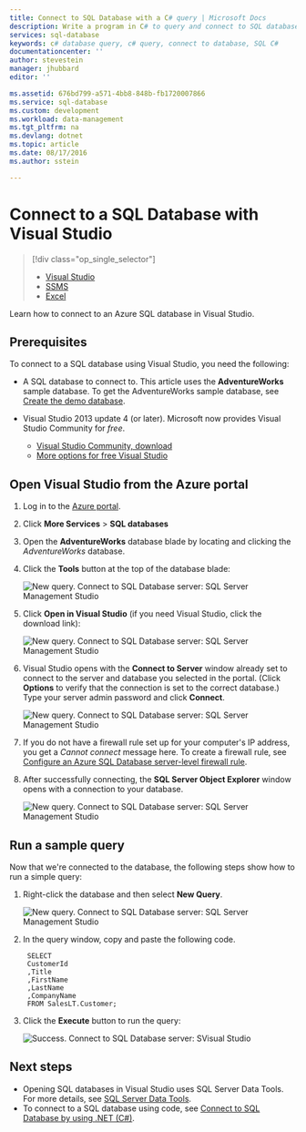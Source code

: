 ```yaml
---
title: Connect to SQL Database with a C# query | Microsoft Docs
description: Write a program in C# to query and connect to SQL database. Info about IP addresses, connection strings, secure login, and free Visual Studio.
services: sql-database
keywords: c# database query, c# query, connect to database, SQL C#
documentationcenter: ''
author: stevestein
manager: jhubbard
editor: ''

ms.assetid: 676bd799-a571-4bb8-848b-fb1720007866
ms.service: sql-database
ms.custom: development
ms.workload: data-management
ms.tgt_pltfrm: na
ms.devlang: dotnet
ms.topic: article
ms.date: 08/17/2016
ms.author: sstein

---
```

# Connect to a SQL Database with Visual Studio
> [!div class="op_single_selector"]
> * [Visual Studio](sql-database-connect-query.md)
> * [SSMS](sql-database-connect-query-ssms.md)
> * [Excel](sql-database-connect-excel.md)
> 
> 

Learn how to connect to an Azure SQL database in Visual Studio. 

## Prerequisites
To connect to a SQL database using Visual Studio, you need the following: 

* A SQL database to connect to. This article uses the **AdventureWorks** sample database. To get the AdventureWorks sample database, see [Create the demo database](sql-database-get-started.md).
* Visual Studio 2013 update 4 (or later). Microsoft now provides Visual Studio Community for *free*.
  
  * [Visual Studio Community, download](http://www.visualstudio.com/products/visual-studio-community-vs)
  * [More options for free Visual Studio](http://www.visualstudio.com/products/free-developer-offers-vs.aspx)

## Open Visual Studio from the Azure portal
1. Log in to the [Azure portal](https://portal.azure.com/).
2. Click **More Services** > **SQL databases**
3. Open the **AdventureWorks** database blade by locating and clicking the *AdventureWorks* database.
4. Click the **Tools** button at the top of the database blade:
   
    ![New query. Connect to SQL Database server: SQL Server Management Studio](./media/sql-database-connect-query/tools.png)
5. Click **Open in Visual Studio** (if you need Visual Studio, click the download link):
   
    ![New query. Connect to SQL Database server: SQL Server Management Studio](./media/sql-database-connect-query/open-in-vs.png)
6. Visual Studio opens with the **Connect to Server** window already set to connect to the server and database you selected in the portal.  (Click **Options** to verify that the connection is set to the correct database.)
   Type your server admin password and click **Connect**.

    ![New query. Connect to SQL Database server: SQL Server Management Studio](./media/sql-database-connect-query/connect.png)


1. If you do not have a firewall rule set up for your computer's IP address, you get a *Cannot connect* message here. To create a firewall rule, see [Configure an Azure SQL Database server-level firewall rule](sql-database-configure-firewall-settings.md).
2. After successfully connecting, the **SQL Server Object Explorer** window opens with a connection to your database.
   
    ![New query. Connect to SQL Database server: SQL Server Management Studio](./media/sql-database-connect-query/sql-server-object-explorer.png)

## Run a sample query
Now that we're connected to the database, the following steps show how to run a simple query:

1. Right-click the database and then select **New Query**.
   
    ![New query. Connect to SQL Database server: SQL Server Management Studio](./media/sql-database-connect-query/new-query.png)
2. In the query window, copy and paste the following code.
   
        SELECT
        CustomerId
        ,Title
        ,FirstName
        ,LastName
        ,CompanyName
        FROM SalesLT.Customer;
3. Click the **Execute** button to run the query:
   
    ![Success. Connect to SQL Database server: SVisual Studio](./media/sql-database-connect-query/run-query.png)

## Next steps
* Opening SQL databases in Visual Studio uses SQL Server Data Tools. For more details, see [SQL Server Data Tools](https://msdn.microsoft.com/library/hh272686.aspx).
* To connect to a SQL database using code, see [Connect to SQL Database by using .NET (C#)](sql-database-develop-dotnet-simple.md).

